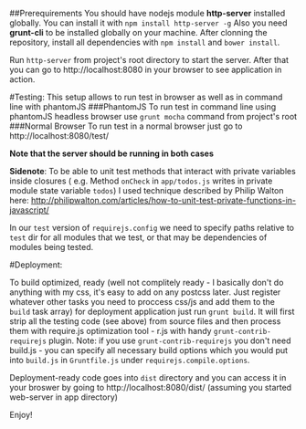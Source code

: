 ##Prerequirements
You should have nodejs module **http-server** installed globally. You can install it with `npm install http-server -g`
Also you need **grunt-cli** to be installed globally on your machine.
After clonning the repository, install all dependencies with `npm install` and `bower install`.

Run `http-server` from project's root directory to start the server.
After that you can go to http://localhost:8080 in your browser to see application in action.

#Testing:
This setup allows to run test in browser as well as in command line with phantomJS
###PhantomJS
To run test in command line using phantomJS headless browser use `grunt mocha` command from project's root
###Normal Browser
To run test in a normal browser just go to http://localhost:8080/test/

**Note that the server should be running in both cases**

**Sidenote**: To be able to unit test methods that interact with private variables inside closures (
e.g. Method `onCheck` in `app/todos.js` writes in private module state variable `todos`) I used technique described by
Philip Walton here: http://philipwalton.com/articles/how-to-unit-test-private-functions-in-javascript/ 

In  our `test` version of `requirejs.config` we need to specify paths relative to `test` dir for all modules that we test, or that may be
dependencies of modules being tested.


#Deployment:

To build optimized, ready (well not complitely ready - I basically don't do anything with my css, it's easy to add on any postcss later.
Just register whatever other tasks you need to proccess css/js and add them to the `build` task array) for deployment application 
just run `grunt build`. It will first strip all the testing code (see above) from source files and then process them with require.js
optimization tool - r.js with handy `grunt-contrib-requirejs` plugin. 
Note: if you use `grunt-contrib-requirejs` you don't need build.js - you can specify all necessary build options which you would put into `build.js`
in `Gruntfile.js` under `requirejs.compile.options`.

Deployment-ready code goes into `dist` directory and you can access it in your broswer by going to http://localhost:8080/dist/
(assuming you started web-server in app directory)

Enjoy!
